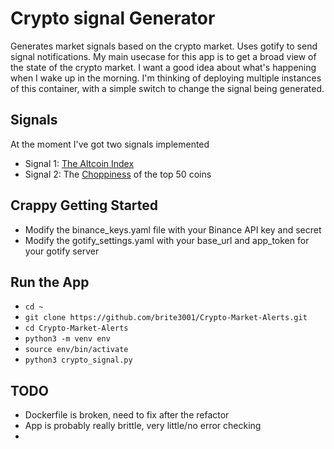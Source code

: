 # Crypto signal Generator
Generates market signals based on the crypto market. Uses gotify to send signal notifications.
My main usecase for this app is to get a broad view of the state of the crypto market. I want a good idea about what's happening when I wake up in the morning.
I'm thinking of deploying multiple instances of this container, with a simple switch to change the signal being generated.


## Signals
At the moment I've got two signals implemented
- Signal 1: [The Altcoin Index](https://www.blockchaincenter.net/en/altcoin-season-index/)
- Signal 2: The [Choppiness](https://www.tradingview.com/support/solutions/43000501980-choppiness-index-chop/) of the top 50 coins


## Crappy Getting Started
- Modify the binance_keys.yaml file with your Binance API key and secret
- Modify the gotify_settings.yaml with your base_url and app_token for your gotify server

## Run the App
- `cd ~`
- `git clone https://github.com/brite3001/Crypto-Market-Alerts.git`
- `cd Crypto-Market-Alerts`
- `python3 -m venv env`
- `source env/bin/activate`
- `python3 crypto_signal.py`

## TODO
- Dockerfile is broken, need to fix after the refactor
- App is probably really brittle, very little/no error checking
-